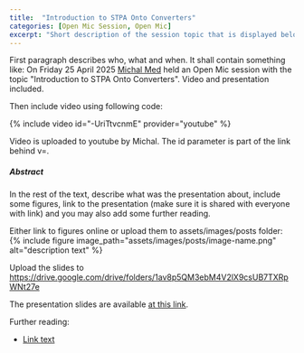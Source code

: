 ```yaml
---
title:  "Introduction to STPA Onto Converters"
categories: [Open Mic Session, Open Mic]
excerpt: "Short description of the session topic that is displayed below the article header on the landing page."
---
```


<!-- Fixing content of this file:
  - [IF NOT RUNNING FROM GITHUB ACTION] replace all variables within this file surrounded by `${` `}`, example values are:
    - OPEN_MIC_SESSION_TITLE=`Debugging SPARQL queries`
    - OPEN_MIC_SESSION_DATE=`Friday 4 April 2023`
  - remove all comments from this file
-->

First paragraph describes who, what and when. It shall contain something like: On Friday 25 April 2025 [Michal Med](https://kbss.felk.cvut.cz/web/team#michal-med) held an Open Mic session with the topic \"Introduction to STPA Onto Converters\". Video and presentation included.

Then include video using following code:

{% include video id="-UriTtvcnmE" provider="youtube" %}

Video is uploaded to youtube by Michal. The id parameter is part of the link behind v=.

##### Abstract

In the rest of the text, describe what was the presentation about, include some figures, link to the presentation (make sure it is shared with everyone with link) and you may also add some further reading.

Either link to figures online or upload them to assets/images/posts folder:
{% include figure image_path="assets/images/posts/image-name.png" alt="description text" %}


Upload the slides to https://drive.google.com/drive/folders/1av8p5QM3ebM4V2lX9csUB7TXRpWNt27e

The presentation slides are available [at this link](https://drive.google.com/drive/folders/1av8p5QM3ebM4V2lX9csUB7TXRpWNt27e?usp=sharing).

Further reading:
* [Link text](https://linkadre.ss)
